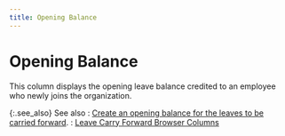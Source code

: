 ```yaml
---
title: Opening Balance
---
```


# Opening Balance


This column displays the opening leave balance credited to an employee who newly joins the organization.


{:.see_also}
See also
: [Create an opening balance for the leaves to be carried forward]({{site.tc_baseurl}}/employees/leave-management/leave-balances/create_an_opening_balance_leave_carry_forward_process.html).
: [Leave Carry Forward Browser Columns]({{site.tc_baseurl}}/misc/leave_carry_forward_browser_columns.html)
